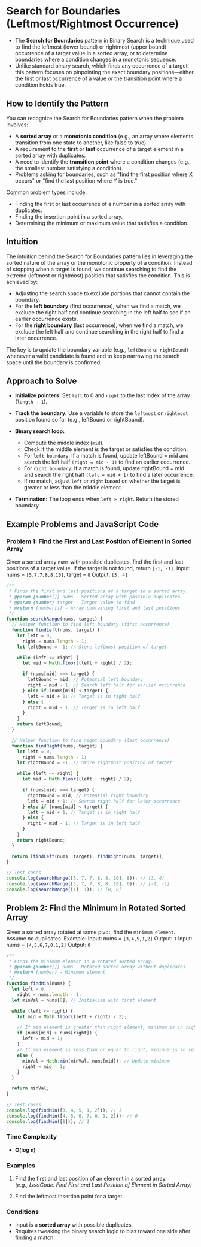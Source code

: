# Search for Boundaries (Leftmost/Rightmost Occurrence)

- The **Search for Boundaries** pattern in Binary Search is a technique used to find the leftmost (lower bound) or rightmost (upper bound) occurrence of a target value in a sorted array, or to determine boundaries where a condition changes in a monotonic sequence.
- Unlike standard binary search, which finds any occurrence of a target, this pattern focuses on pinpointing the exact boundary positions—either the first or last occurrence of a value or the transition point where a condition holds true.

## How to Identify the Pattern

You can recognize the Search for Boundaries pattern when the problem involves:

- A **sorted array** or a **monotonic condition** (e.g., an array where elements transition from one state to another, like false to true).
- A requirement to the **first** or **last** occurrence of a target element in a sorted array with duplicates.
- A need to identify the **transition point** where a condition changes (e.g., the smallest number satisfying a condition).
- Problems asking for boundaries, such as "find the first position where X occurs" or "find the last position where Y is true."

Common problem types include:

- Finding the first or last occurrence of a number in a sorted array with duplicates.
- Finding the insertion point in a sorted array.
- Determining the minimum or maximum value that satisfies a condition.

## Intuition

The intuition behind the Search for Boundaries pattern lies in leveraging the sorted nature of the array or the monotonic property of a condition.
Instead of stopping when a target is found, we continue searching to find the extreme (leftmost or rightmost) position that satisfies the condition. This is achieved by:

- Adjusting the search space to exclude portions that cannot contain the boundary.
- For the **left boundary** (first occurrence), when we find a match, we exclude the right half and continue searching in the left half to see if an earlier occurrence exists.
- For the **right boundary** (last occurrence), when we find a match, we exclude the left half and continue searching in the right half to find a later occurrence.

The key is to update the boundary variable (e.g., `leftBound` or `rightBound`) whenever a valid candidate is found and to keep narrowing the search space until the boundary is confirmed.

## Approach to Solve

- **Initialize pointers:** Set `left` to 0 and `right` to the last index of the array (`length - 1`).
- **Track the boundary:** Use a variable to store the `leftmost` or `rightmost` position found so far (e.g., leftBound or rightBound).
- **Binary search loop:**

  - Compute the middle index (`mid`).
  - Check if the middle element is the target or satisfies the condition.
  - For `left boundary`: If a match is found, update leftBound = mid and search the left half `(right = mid - 1)` to find an earlier occurrence.
  - For `right boundary`: If a match is found, update rightBound = mid and search the right half `(left = mid + 1)` to find a later occurrence.
  - If no match, adjust `left` or `right` based on whether the target is greater or less than the middle element.

- **Termination:** The loop ends when `left > right`. Return the stored boundary.

## Example Problems and JavaScript Code

### Problem 1: Find the First and Last Position of Element in Sorted Array

Given a sorted array `nums` with possible duplicates, find the first and last positions of a target value. If the target is not found, return `[-1, -1]`.
Input: nums = `[5,7,7,8,8,10]`, target = `8`
Output: `[3, 4]`

```javascript
/**
 * Finds the first and last positions of a target in a sorted array.
 * @param {number[]} nums - Sorted array with possible duplicates
 * @param {number} target - Target value to find
 * @return {number[]} - Array containing first and last positions
 */
function searchRange(nums, target) {
  // Helper function to find left boundary (first occurrence)
  function findLeft(nums, target) {
    let left = 0,
      right = nums.length - 1;
    let leftBound = -1; // Store leftmost position of target

    while (left <= right) {
      let mid = Math.floor((left + right) / 2);

      if (nums[mid] === target) {
        leftBound = mid; // Potential left boundary
        right = mid - 1; // Search left half for earlier occurrence
      } else if (nums[mid] < target) {
        left = mid + 1; // Target is in right half
      } else {
        right = mid - 1; // Target is in left half
      }
    }
    return leftBound;
  }

  // Helper function to find right boundary (last occurrence)
  function findRight(nums, target) {
    let left = 0,
      right = nums.length - 1;
    let rightBound = -1; // Store rightmost position of target

    while (left <= right) {
      let mid = Math.floor((left + right) / 2);

      if (nums[mid] === target) {
        rightBound = mid; // Potential right boundary
        left = mid + 1; // Search right half for later occurrence
      } else if (nums[mid] < target) {
        left = mid + 1; // Target is in right half
      } else {
        right = mid - 1; // Target is in left half
      }
    }
    return rightBound;
  }

  return [findLeft(nums, target), findRight(nums, target)];
}

// Test cases
console.log(searchRange([5, 7, 7, 8, 8, 10], 8)); // [3, 4]
console.log(searchRange([5, 7, 7, 8, 8, 10], 6)); // [-1, -1]
console.log(searchRange([1], 1)); // [0, 0]
```

## Problem 2: Find the Minimum in Rotated Sorted Array

Given a sorted array rotated at some pivot, find the `minimum element`. Assume no duplicates.
Example:
Input: nums = `[3,4,5,1,2]`
Output: `1`
Input: nums = `[4,5,6,7,0,1,2]`
Output: `0`

```javascript
/**
 * Finds the minimum element in a rotated sorted array.
 * @param {number[]} nums - Rotated sorted array without duplicates
 * @return {number} - Minimum element
 */
function findMin(nums) {
  let left = 0,
    right = nums.length - 1;
  let minVal = nums[0]; // Initialize with first element

  while (left <= right) {
    let mid = Math.floor((left + right) / 2);

    // If mid element is greater than right element, minimum is in right half
    if (nums[mid] > nums[right]) {
      left = mid + 1;
    }
    // If mid element is less than or equal to right, minimum is in left half including mid
    else {
      minVal = Math.min(minVal, nums[mid]); // Update minimum
      right = mid - 1;
    }
  }

  return minVal;
}

// Test cases
console.log(findMin([3, 4, 5, 1, 2])); // 1
console.log(findMin([4, 5, 6, 7, 0, 1, 2])); // 0
console.log(findMin([1])); // 1
```

### Time Complexity

- **O(log n)**

### Examples

1. Find the first and last position of an element in a sorted array.  
   _(e.g., LeetCode: Find First and Last Position of Element in Sorted Array)_

2. Find the leftmost insertion point for a target.

### Conditions

- Input is a **sorted array** with possible duplicates.
- Requires tweaking the binary search logic to bias toward one side after finding a match.
